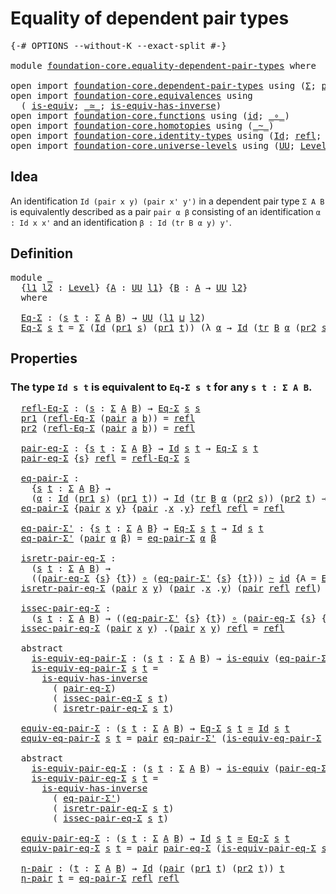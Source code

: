 # Equality of dependent pair types

<pre class="Agda"><a id="45" class="Symbol">{-#</a> <a id="49" class="Keyword">OPTIONS</a> <a id="57" class="Pragma">--without-K</a> <a id="69" class="Pragma">--exact-split</a> <a id="83" class="Symbol">#-}</a>

<a id="88" class="Keyword">module</a> <a id="95" href="foundation-core.equality-dependent-pair-types.html" class="Module">foundation-core.equality-dependent-pair-types</a> <a id="141" class="Keyword">where</a>

<a id="148" class="Keyword">open</a> <a id="153" class="Keyword">import</a> <a id="160" href="foundation-core.dependent-pair-types.html" class="Module">foundation-core.dependent-pair-types</a> <a id="197" class="Keyword">using</a> <a id="203" class="Symbol">(</a><a id="204" href="foundation-core.dependent-pair-types.html#502" class="Record">Σ</a><a id="205" class="Symbol">;</a> <a id="207" href="foundation-core.dependent-pair-types.html#575" class="InductiveConstructor">pair</a><a id="211" class="Symbol">;</a> <a id="213" href="foundation-core.dependent-pair-types.html#592" class="Field">pr1</a><a id="216" class="Symbol">;</a> <a id="218" href="foundation-core.dependent-pair-types.html#604" class="Field">pr2</a><a id="221" class="Symbol">)</a>
<a id="223" class="Keyword">open</a> <a id="228" class="Keyword">import</a> <a id="235" href="foundation-core.equivalences.html" class="Module">foundation-core.equivalences</a> <a id="264" class="Keyword">using</a>
  <a id="272" class="Symbol">(</a> <a id="274" href="foundation-core.equivalences.html#1542" class="Function">is-equiv</a><a id="282" class="Symbol">;</a> <a id="284" href="foundation-core.equivalences.html#1607" class="Function Operator">_≃_</a><a id="287" class="Symbol">;</a> <a id="289" href="foundation-core.equivalences.html#2999" class="Function">is-equiv-has-inverse</a><a id="309" class="Symbol">)</a>
<a id="311" class="Keyword">open</a> <a id="316" class="Keyword">import</a> <a id="323" href="foundation-core.functions.html" class="Module">foundation-core.functions</a> <a id="349" class="Keyword">using</a> <a id="355" class="Symbol">(</a><a id="356" href="foundation-core.functions.html#309" class="Function">id</a><a id="358" class="Symbol">;</a> <a id="360" href="foundation-core.functions.html#407" class="Function Operator">_∘_</a><a id="363" class="Symbol">)</a>
<a id="365" class="Keyword">open</a> <a id="370" class="Keyword">import</a> <a id="377" href="foundation-core.homotopies.html" class="Module">foundation-core.homotopies</a> <a id="404" class="Keyword">using</a> <a id="410" class="Symbol">(</a><a id="411" href="foundation-core.homotopies.html#545" class="Function Operator">_~_</a><a id="414" class="Symbol">)</a>
<a id="416" class="Keyword">open</a> <a id="421" class="Keyword">import</a> <a id="428" href="foundation-core.identity-types.html" class="Module">foundation-core.identity-types</a> <a id="459" class="Keyword">using</a> <a id="465" class="Symbol">(</a><a id="466" href="foundation-core.identity-types.html#641" class="Datatype">Id</a><a id="468" class="Symbol">;</a> <a id="470" href="foundation-core.identity-types.html#694" class="InductiveConstructor">refl</a><a id="474" class="Symbol">;</a> <a id="476" href="foundation-core.identity-types.html#4583" class="Function">tr</a><a id="478" class="Symbol">)</a>
<a id="480" class="Keyword">open</a> <a id="485" class="Keyword">import</a> <a id="492" href="foundation-core.universe-levels.html" class="Module">foundation-core.universe-levels</a> <a id="524" class="Keyword">using</a> <a id="530" class="Symbol">(</a><a id="531" href="foundation-core.universe-levels.html#222" class="Primitive">UU</a><a id="533" class="Symbol">;</a> <a id="535" href="Agda.Primitive.html#597" class="Postulate">Level</a><a id="540" class="Symbol">;</a> <a id="542" href="Agda.Primitive.html#810" class="Primitive Operator">_⊔_</a><a id="545" class="Symbol">)</a>
</pre>
## Idea

An identification `Id (pair x y) (pair x' y')` in a dependent pair type `Σ A B` is equivalently described as a pair `pair α β` consisting of an identification `α : Id x x'` and an identification `β : Id (tr B α y) y'`. 

## Definition

<pre class="Agda">
<a id="806" class="Keyword">module</a> <a id="813" href="foundation-core.equality-dependent-pair-types.html#813" class="Module">_</a>
  <a id="817" class="Symbol">{</a><a id="818" href="foundation-core.equality-dependent-pair-types.html#818" class="Bound">l1</a> <a id="821" href="foundation-core.equality-dependent-pair-types.html#821" class="Bound">l2</a> <a id="824" class="Symbol">:</a> <a id="826" href="Agda.Primitive.html#597" class="Postulate">Level</a><a id="831" class="Symbol">}</a> <a id="833" class="Symbol">{</a><a id="834" href="foundation-core.equality-dependent-pair-types.html#834" class="Bound">A</a> <a id="836" class="Symbol">:</a> <a id="838" href="foundation-core.universe-levels.html#222" class="Primitive">UU</a> <a id="841" href="foundation-core.equality-dependent-pair-types.html#818" class="Bound">l1</a><a id="843" class="Symbol">}</a> <a id="845" class="Symbol">{</a><a id="846" href="foundation-core.equality-dependent-pair-types.html#846" class="Bound">B</a> <a id="848" class="Symbol">:</a> <a id="850" href="foundation-core.equality-dependent-pair-types.html#834" class="Bound">A</a> <a id="852" class="Symbol">→</a> <a id="854" href="foundation-core.universe-levels.html#222" class="Primitive">UU</a> <a id="857" href="foundation-core.equality-dependent-pair-types.html#821" class="Bound">l2</a><a id="859" class="Symbol">}</a>
  <a id="863" class="Keyword">where</a>

  <a id="872" href="foundation-core.equality-dependent-pair-types.html#872" class="Function">Eq-Σ</a> <a id="877" class="Symbol">:</a> <a id="879" class="Symbol">(</a><a id="880" href="foundation-core.equality-dependent-pair-types.html#880" class="Bound">s</a> <a id="882" href="foundation-core.equality-dependent-pair-types.html#882" class="Bound">t</a> <a id="884" class="Symbol">:</a> <a id="886" href="foundation-core.dependent-pair-types.html#502" class="Record">Σ</a> <a id="888" href="foundation-core.equality-dependent-pair-types.html#834" class="Bound">A</a> <a id="890" href="foundation-core.equality-dependent-pair-types.html#846" class="Bound">B</a><a id="891" class="Symbol">)</a> <a id="893" class="Symbol">→</a> <a id="895" href="foundation-core.universe-levels.html#222" class="Primitive">UU</a> <a id="898" class="Symbol">(</a><a id="899" href="foundation-core.equality-dependent-pair-types.html#818" class="Bound">l1</a> <a id="902" href="Agda.Primitive.html#810" class="Primitive Operator">⊔</a> <a id="904" href="foundation-core.equality-dependent-pair-types.html#821" class="Bound">l2</a><a id="906" class="Symbol">)</a>
  <a id="910" href="foundation-core.equality-dependent-pair-types.html#872" class="Function">Eq-Σ</a> <a id="915" href="foundation-core.equality-dependent-pair-types.html#915" class="Bound">s</a> <a id="917" href="foundation-core.equality-dependent-pair-types.html#917" class="Bound">t</a> <a id="919" class="Symbol">=</a> <a id="921" href="foundation-core.dependent-pair-types.html#502" class="Record">Σ</a> <a id="923" class="Symbol">(</a><a id="924" href="foundation-core.identity-types.html#641" class="Datatype">Id</a> <a id="927" class="Symbol">(</a><a id="928" href="foundation-core.dependent-pair-types.html#592" class="Field">pr1</a> <a id="932" href="foundation-core.equality-dependent-pair-types.html#915" class="Bound">s</a><a id="933" class="Symbol">)</a> <a id="935" class="Symbol">(</a><a id="936" href="foundation-core.dependent-pair-types.html#592" class="Field">pr1</a> <a id="940" href="foundation-core.equality-dependent-pair-types.html#917" class="Bound">t</a><a id="941" class="Symbol">))</a> <a id="944" class="Symbol">(λ</a> <a id="947" href="foundation-core.equality-dependent-pair-types.html#947" class="Bound">α</a> <a id="949" class="Symbol">→</a> <a id="951" href="foundation-core.identity-types.html#641" class="Datatype">Id</a> <a id="954" class="Symbol">(</a><a id="955" href="foundation-core.identity-types.html#4583" class="Function">tr</a> <a id="958" href="foundation-core.equality-dependent-pair-types.html#846" class="Bound">B</a> <a id="960" href="foundation-core.equality-dependent-pair-types.html#947" class="Bound">α</a> <a id="962" class="Symbol">(</a><a id="963" href="foundation-core.dependent-pair-types.html#604" class="Field">pr2</a> <a id="967" href="foundation-core.equality-dependent-pair-types.html#915" class="Bound">s</a><a id="968" class="Symbol">))</a> <a id="971" class="Symbol">(</a><a id="972" href="foundation-core.dependent-pair-types.html#604" class="Field">pr2</a> <a id="976" href="foundation-core.equality-dependent-pair-types.html#917" class="Bound">t</a><a id="977" class="Symbol">))</a>
</pre>
## Properties

### The type `Id s t` is equivalent to `Eq-Σ s t` for any `s t : Σ A B`.

<pre class="Agda">  <a id="1084" href="foundation-core.equality-dependent-pair-types.html#1084" class="Function">refl-Eq-Σ</a> <a id="1094" class="Symbol">:</a> <a id="1096" class="Symbol">(</a><a id="1097" href="foundation-core.equality-dependent-pair-types.html#1097" class="Bound">s</a> <a id="1099" class="Symbol">:</a> <a id="1101" href="foundation-core.dependent-pair-types.html#502" class="Record">Σ</a> <a id="1103" href="foundation-core.equality-dependent-pair-types.html#834" class="Bound">A</a> <a id="1105" href="foundation-core.equality-dependent-pair-types.html#846" class="Bound">B</a><a id="1106" class="Symbol">)</a> <a id="1108" class="Symbol">→</a> <a id="1110" href="foundation-core.equality-dependent-pair-types.html#872" class="Function">Eq-Σ</a> <a id="1115" href="foundation-core.equality-dependent-pair-types.html#1097" class="Bound">s</a> <a id="1117" href="foundation-core.equality-dependent-pair-types.html#1097" class="Bound">s</a>
  <a id="1121" href="foundation-core.dependent-pair-types.html#592" class="Field">pr1</a> <a id="1125" class="Symbol">(</a><a id="1126" href="foundation-core.equality-dependent-pair-types.html#1084" class="Function">refl-Eq-Σ</a> <a id="1136" class="Symbol">(</a><a id="1137" href="foundation-core.dependent-pair-types.html#575" class="InductiveConstructor">pair</a> <a id="1142" href="foundation-core.equality-dependent-pair-types.html#1142" class="Bound">a</a> <a id="1144" href="foundation-core.equality-dependent-pair-types.html#1144" class="Bound">b</a><a id="1145" class="Symbol">))</a> <a id="1148" class="Symbol">=</a> <a id="1150" href="foundation-core.identity-types.html#694" class="InductiveConstructor">refl</a>
  <a id="1157" href="foundation-core.dependent-pair-types.html#604" class="Field">pr2</a> <a id="1161" class="Symbol">(</a><a id="1162" href="foundation-core.equality-dependent-pair-types.html#1084" class="Function">refl-Eq-Σ</a> <a id="1172" class="Symbol">(</a><a id="1173" href="foundation-core.dependent-pair-types.html#575" class="InductiveConstructor">pair</a> <a id="1178" href="foundation-core.equality-dependent-pair-types.html#1178" class="Bound">a</a> <a id="1180" href="foundation-core.equality-dependent-pair-types.html#1180" class="Bound">b</a><a id="1181" class="Symbol">))</a> <a id="1184" class="Symbol">=</a> <a id="1186" href="foundation-core.identity-types.html#694" class="InductiveConstructor">refl</a>

  <a id="1194" href="foundation-core.equality-dependent-pair-types.html#1194" class="Function">pair-eq-Σ</a> <a id="1204" class="Symbol">:</a> <a id="1206" class="Symbol">{</a><a id="1207" href="foundation-core.equality-dependent-pair-types.html#1207" class="Bound">s</a> <a id="1209" href="foundation-core.equality-dependent-pair-types.html#1209" class="Bound">t</a> <a id="1211" class="Symbol">:</a> <a id="1213" href="foundation-core.dependent-pair-types.html#502" class="Record">Σ</a> <a id="1215" href="foundation-core.equality-dependent-pair-types.html#834" class="Bound">A</a> <a id="1217" href="foundation-core.equality-dependent-pair-types.html#846" class="Bound">B</a><a id="1218" class="Symbol">}</a> <a id="1220" class="Symbol">→</a> <a id="1222" href="foundation-core.identity-types.html#641" class="Datatype">Id</a> <a id="1225" href="foundation-core.equality-dependent-pair-types.html#1207" class="Bound">s</a> <a id="1227" href="foundation-core.equality-dependent-pair-types.html#1209" class="Bound">t</a> <a id="1229" class="Symbol">→</a> <a id="1231" href="foundation-core.equality-dependent-pair-types.html#872" class="Function">Eq-Σ</a> <a id="1236" href="foundation-core.equality-dependent-pair-types.html#1207" class="Bound">s</a> <a id="1238" href="foundation-core.equality-dependent-pair-types.html#1209" class="Bound">t</a>
  <a id="1242" href="foundation-core.equality-dependent-pair-types.html#1194" class="Function">pair-eq-Σ</a> <a id="1252" class="Symbol">{</a><a id="1253" href="foundation-core.equality-dependent-pair-types.html#1253" class="Bound">s</a><a id="1254" class="Symbol">}</a> <a id="1256" href="foundation-core.identity-types.html#694" class="InductiveConstructor">refl</a> <a id="1261" class="Symbol">=</a> <a id="1263" href="foundation-core.equality-dependent-pair-types.html#1084" class="Function">refl-Eq-Σ</a> <a id="1273" href="foundation-core.equality-dependent-pair-types.html#1253" class="Bound">s</a>

  <a id="1278" href="foundation-core.equality-dependent-pair-types.html#1278" class="Function">eq-pair-Σ</a> <a id="1288" class="Symbol">:</a>
    <a id="1294" class="Symbol">{</a><a id="1295" href="foundation-core.equality-dependent-pair-types.html#1295" class="Bound">s</a> <a id="1297" href="foundation-core.equality-dependent-pair-types.html#1297" class="Bound">t</a> <a id="1299" class="Symbol">:</a> <a id="1301" href="foundation-core.dependent-pair-types.html#502" class="Record">Σ</a> <a id="1303" href="foundation-core.equality-dependent-pair-types.html#834" class="Bound">A</a> <a id="1305" href="foundation-core.equality-dependent-pair-types.html#846" class="Bound">B</a><a id="1306" class="Symbol">}</a> <a id="1308" class="Symbol">→</a>
    <a id="1314" class="Symbol">(</a><a id="1315" href="foundation-core.equality-dependent-pair-types.html#1315" class="Bound">α</a> <a id="1317" class="Symbol">:</a> <a id="1319" href="foundation-core.identity-types.html#641" class="Datatype">Id</a> <a id="1322" class="Symbol">(</a><a id="1323" href="foundation-core.dependent-pair-types.html#592" class="Field">pr1</a> <a id="1327" href="foundation-core.equality-dependent-pair-types.html#1295" class="Bound">s</a><a id="1328" class="Symbol">)</a> <a id="1330" class="Symbol">(</a><a id="1331" href="foundation-core.dependent-pair-types.html#592" class="Field">pr1</a> <a id="1335" href="foundation-core.equality-dependent-pair-types.html#1297" class="Bound">t</a><a id="1336" class="Symbol">))</a> <a id="1339" class="Symbol">→</a> <a id="1341" href="foundation-core.identity-types.html#641" class="Datatype">Id</a> <a id="1344" class="Symbol">(</a><a id="1345" href="foundation-core.identity-types.html#4583" class="Function">tr</a> <a id="1348" href="foundation-core.equality-dependent-pair-types.html#846" class="Bound">B</a> <a id="1350" href="foundation-core.equality-dependent-pair-types.html#1315" class="Bound">α</a> <a id="1352" class="Symbol">(</a><a id="1353" href="foundation-core.dependent-pair-types.html#604" class="Field">pr2</a> <a id="1357" href="foundation-core.equality-dependent-pair-types.html#1295" class="Bound">s</a><a id="1358" class="Symbol">))</a> <a id="1361" class="Symbol">(</a><a id="1362" href="foundation-core.dependent-pair-types.html#604" class="Field">pr2</a> <a id="1366" href="foundation-core.equality-dependent-pair-types.html#1297" class="Bound">t</a><a id="1367" class="Symbol">)</a> <a id="1369" class="Symbol">→</a> <a id="1371" href="foundation-core.identity-types.html#641" class="Datatype">Id</a> <a id="1374" href="foundation-core.equality-dependent-pair-types.html#1295" class="Bound">s</a> <a id="1376" href="foundation-core.equality-dependent-pair-types.html#1297" class="Bound">t</a>
  <a id="1380" href="foundation-core.equality-dependent-pair-types.html#1278" class="Function">eq-pair-Σ</a> <a id="1390" class="Symbol">{</a><a id="1391" href="foundation-core.dependent-pair-types.html#575" class="InductiveConstructor">pair</a> <a id="1396" href="foundation-core.equality-dependent-pair-types.html#1396" class="Bound">x</a> <a id="1398" href="foundation-core.equality-dependent-pair-types.html#1398" class="Bound">y</a><a id="1399" class="Symbol">}</a> <a id="1401" class="Symbol">{</a><a id="1402" href="foundation-core.dependent-pair-types.html#575" class="InductiveConstructor">pair</a> <a id="1407" class="DottedPattern Symbol">.</a><a id="1408" href="foundation-core.equality-dependent-pair-types.html#1396" class="DottedPattern Bound">x</a> <a id="1410" class="DottedPattern Symbol">.</a><a id="1411" href="foundation-core.equality-dependent-pair-types.html#1398" class="DottedPattern Bound">y</a><a id="1412" class="Symbol">}</a> <a id="1414" href="foundation-core.identity-types.html#694" class="InductiveConstructor">refl</a> <a id="1419" href="foundation-core.identity-types.html#694" class="InductiveConstructor">refl</a> <a id="1424" class="Symbol">=</a> <a id="1426" href="foundation-core.identity-types.html#694" class="InductiveConstructor">refl</a>

  <a id="1434" href="foundation-core.equality-dependent-pair-types.html#1434" class="Function">eq-pair-Σ&#39;</a> <a id="1445" class="Symbol">:</a> <a id="1447" class="Symbol">{</a><a id="1448" href="foundation-core.equality-dependent-pair-types.html#1448" class="Bound">s</a> <a id="1450" href="foundation-core.equality-dependent-pair-types.html#1450" class="Bound">t</a> <a id="1452" class="Symbol">:</a> <a id="1454" href="foundation-core.dependent-pair-types.html#502" class="Record">Σ</a> <a id="1456" href="foundation-core.equality-dependent-pair-types.html#834" class="Bound">A</a> <a id="1458" href="foundation-core.equality-dependent-pair-types.html#846" class="Bound">B</a><a id="1459" class="Symbol">}</a> <a id="1461" class="Symbol">→</a> <a id="1463" href="foundation-core.equality-dependent-pair-types.html#872" class="Function">Eq-Σ</a> <a id="1468" href="foundation-core.equality-dependent-pair-types.html#1448" class="Bound">s</a> <a id="1470" href="foundation-core.equality-dependent-pair-types.html#1450" class="Bound">t</a> <a id="1472" class="Symbol">→</a> <a id="1474" href="foundation-core.identity-types.html#641" class="Datatype">Id</a> <a id="1477" href="foundation-core.equality-dependent-pair-types.html#1448" class="Bound">s</a> <a id="1479" href="foundation-core.equality-dependent-pair-types.html#1450" class="Bound">t</a>
  <a id="1483" href="foundation-core.equality-dependent-pair-types.html#1434" class="Function">eq-pair-Σ&#39;</a> <a id="1494" class="Symbol">(</a><a id="1495" href="foundation-core.dependent-pair-types.html#575" class="InductiveConstructor">pair</a> <a id="1500" href="foundation-core.equality-dependent-pair-types.html#1500" class="Bound">α</a> <a id="1502" href="foundation-core.equality-dependent-pair-types.html#1502" class="Bound">β</a><a id="1503" class="Symbol">)</a> <a id="1505" class="Symbol">=</a> <a id="1507" href="foundation-core.equality-dependent-pair-types.html#1278" class="Function">eq-pair-Σ</a> <a id="1517" href="foundation-core.equality-dependent-pair-types.html#1500" class="Bound">α</a> <a id="1519" href="foundation-core.equality-dependent-pair-types.html#1502" class="Bound">β</a>

  <a id="1524" href="foundation-core.equality-dependent-pair-types.html#1524" class="Function">isretr-pair-eq-Σ</a> <a id="1541" class="Symbol">:</a>
    <a id="1547" class="Symbol">(</a><a id="1548" href="foundation-core.equality-dependent-pair-types.html#1548" class="Bound">s</a> <a id="1550" href="foundation-core.equality-dependent-pair-types.html#1550" class="Bound">t</a> <a id="1552" class="Symbol">:</a> <a id="1554" href="foundation-core.dependent-pair-types.html#502" class="Record">Σ</a> <a id="1556" href="foundation-core.equality-dependent-pair-types.html#834" class="Bound">A</a> <a id="1558" href="foundation-core.equality-dependent-pair-types.html#846" class="Bound">B</a><a id="1559" class="Symbol">)</a> <a id="1561" class="Symbol">→</a>
    <a id="1567" class="Symbol">((</a><a id="1569" href="foundation-core.equality-dependent-pair-types.html#1194" class="Function">pair-eq-Σ</a> <a id="1579" class="Symbol">{</a><a id="1580" href="foundation-core.equality-dependent-pair-types.html#1548" class="Bound">s</a><a id="1581" class="Symbol">}</a> <a id="1583" class="Symbol">{</a><a id="1584" href="foundation-core.equality-dependent-pair-types.html#1550" class="Bound">t</a><a id="1585" class="Symbol">})</a> <a id="1588" href="foundation-core.functions.html#407" class="Function Operator">∘</a> <a id="1590" class="Symbol">(</a><a id="1591" href="foundation-core.equality-dependent-pair-types.html#1434" class="Function">eq-pair-Σ&#39;</a> <a id="1602" class="Symbol">{</a><a id="1603" href="foundation-core.equality-dependent-pair-types.html#1548" class="Bound">s</a><a id="1604" class="Symbol">}</a> <a id="1606" class="Symbol">{</a><a id="1607" href="foundation-core.equality-dependent-pair-types.html#1550" class="Bound">t</a><a id="1608" class="Symbol">}))</a> <a id="1612" href="foundation-core.homotopies.html#545" class="Function Operator">~</a> <a id="1614" href="foundation-core.functions.html#309" class="Function">id</a> <a id="1617" class="Symbol">{</a><a id="1618" class="Argument">A</a> <a id="1620" class="Symbol">=</a> <a id="1622" href="foundation-core.equality-dependent-pair-types.html#872" class="Function">Eq-Σ</a> <a id="1627" href="foundation-core.equality-dependent-pair-types.html#1548" class="Bound">s</a> <a id="1629" href="foundation-core.equality-dependent-pair-types.html#1550" class="Bound">t</a><a id="1630" class="Symbol">}</a>
  <a id="1634" href="foundation-core.equality-dependent-pair-types.html#1524" class="Function">isretr-pair-eq-Σ</a> <a id="1651" class="Symbol">(</a><a id="1652" href="foundation-core.dependent-pair-types.html#575" class="InductiveConstructor">pair</a> <a id="1657" href="foundation-core.equality-dependent-pair-types.html#1657" class="Bound">x</a> <a id="1659" href="foundation-core.equality-dependent-pair-types.html#1659" class="Bound">y</a><a id="1660" class="Symbol">)</a> <a id="1662" class="Symbol">(</a><a id="1663" href="foundation-core.dependent-pair-types.html#575" class="InductiveConstructor">pair</a> <a id="1668" class="DottedPattern Symbol">.</a><a id="1669" href="foundation-core.equality-dependent-pair-types.html#1657" class="DottedPattern Bound">x</a> <a id="1671" class="DottedPattern Symbol">.</a><a id="1672" href="foundation-core.equality-dependent-pair-types.html#1659" class="DottedPattern Bound">y</a><a id="1673" class="Symbol">)</a> <a id="1675" class="Symbol">(</a><a id="1676" href="foundation-core.dependent-pair-types.html#575" class="InductiveConstructor">pair</a> <a id="1681" href="foundation-core.identity-types.html#694" class="InductiveConstructor">refl</a> <a id="1686" href="foundation-core.identity-types.html#694" class="InductiveConstructor">refl</a><a id="1690" class="Symbol">)</a> <a id="1692" class="Symbol">=</a> <a id="1694" href="foundation-core.identity-types.html#694" class="InductiveConstructor">refl</a>

  <a id="1702" href="foundation-core.equality-dependent-pair-types.html#1702" class="Function">issec-pair-eq-Σ</a> <a id="1718" class="Symbol">:</a>
    <a id="1724" class="Symbol">(</a><a id="1725" href="foundation-core.equality-dependent-pair-types.html#1725" class="Bound">s</a> <a id="1727" href="foundation-core.equality-dependent-pair-types.html#1727" class="Bound">t</a> <a id="1729" class="Symbol">:</a> <a id="1731" href="foundation-core.dependent-pair-types.html#502" class="Record">Σ</a> <a id="1733" href="foundation-core.equality-dependent-pair-types.html#834" class="Bound">A</a> <a id="1735" href="foundation-core.equality-dependent-pair-types.html#846" class="Bound">B</a><a id="1736" class="Symbol">)</a> <a id="1738" class="Symbol">→</a> <a id="1740" class="Symbol">((</a><a id="1742" href="foundation-core.equality-dependent-pair-types.html#1434" class="Function">eq-pair-Σ&#39;</a> <a id="1753" class="Symbol">{</a><a id="1754" href="foundation-core.equality-dependent-pair-types.html#1725" class="Bound">s</a><a id="1755" class="Symbol">}</a> <a id="1757" class="Symbol">{</a><a id="1758" href="foundation-core.equality-dependent-pair-types.html#1727" class="Bound">t</a><a id="1759" class="Symbol">})</a> <a id="1762" href="foundation-core.functions.html#407" class="Function Operator">∘</a> <a id="1764" class="Symbol">(</a><a id="1765" href="foundation-core.equality-dependent-pair-types.html#1194" class="Function">pair-eq-Σ</a> <a id="1775" class="Symbol">{</a><a id="1776" href="foundation-core.equality-dependent-pair-types.html#1725" class="Bound">s</a><a id="1777" class="Symbol">}</a> <a id="1779" class="Symbol">{</a><a id="1780" href="foundation-core.equality-dependent-pair-types.html#1727" class="Bound">t</a><a id="1781" class="Symbol">}))</a> <a id="1785" href="foundation-core.homotopies.html#545" class="Function Operator">~</a> <a id="1787" href="foundation-core.functions.html#309" class="Function">id</a>
  <a id="1792" href="foundation-core.equality-dependent-pair-types.html#1702" class="Function">issec-pair-eq-Σ</a> <a id="1808" class="Symbol">(</a><a id="1809" href="foundation-core.dependent-pair-types.html#575" class="InductiveConstructor">pair</a> <a id="1814" href="foundation-core.equality-dependent-pair-types.html#1814" class="Bound">x</a> <a id="1816" href="foundation-core.equality-dependent-pair-types.html#1816" class="Bound">y</a><a id="1817" class="Symbol">)</a> <a id="1819" class="DottedPattern Symbol">.(</a><a id="1821" href="foundation-core.dependent-pair-types.html#575" class="DottedPattern InductiveConstructor">pair</a> <a id="1826" href="foundation-core.equality-dependent-pair-types.html#1814" class="DottedPattern Bound">x</a> <a id="1828" href="foundation-core.equality-dependent-pair-types.html#1816" class="DottedPattern Bound">y</a><a id="1829" class="DottedPattern Symbol">)</a> <a id="1831" href="foundation-core.identity-types.html#694" class="InductiveConstructor">refl</a> <a id="1836" class="Symbol">=</a> <a id="1838" href="foundation-core.identity-types.html#694" class="InductiveConstructor">refl</a>

  <a id="1846" class="Keyword">abstract</a>
    <a id="1859" href="foundation-core.equality-dependent-pair-types.html#1859" class="Function">is-equiv-eq-pair-Σ</a> <a id="1878" class="Symbol">:</a> <a id="1880" class="Symbol">(</a><a id="1881" href="foundation-core.equality-dependent-pair-types.html#1881" class="Bound">s</a> <a id="1883" href="foundation-core.equality-dependent-pair-types.html#1883" class="Bound">t</a> <a id="1885" class="Symbol">:</a> <a id="1887" href="foundation-core.dependent-pair-types.html#502" class="Record">Σ</a> <a id="1889" href="foundation-core.equality-dependent-pair-types.html#834" class="Bound">A</a> <a id="1891" href="foundation-core.equality-dependent-pair-types.html#846" class="Bound">B</a><a id="1892" class="Symbol">)</a> <a id="1894" class="Symbol">→</a> <a id="1896" href="foundation-core.equivalences.html#1542" class="Function">is-equiv</a> <a id="1905" class="Symbol">(</a><a id="1906" href="foundation-core.equality-dependent-pair-types.html#1434" class="Function">eq-pair-Σ&#39;</a> <a id="1917" class="Symbol">{</a><a id="1918" href="foundation-core.equality-dependent-pair-types.html#1881" class="Bound">s</a><a id="1919" class="Symbol">}</a> <a id="1921" class="Symbol">{</a><a id="1922" href="foundation-core.equality-dependent-pair-types.html#1883" class="Bound">t</a><a id="1923" class="Symbol">})</a>
    <a id="1930" href="foundation-core.equality-dependent-pair-types.html#1859" class="Function">is-equiv-eq-pair-Σ</a> <a id="1949" href="foundation-core.equality-dependent-pair-types.html#1949" class="Bound">s</a> <a id="1951" href="foundation-core.equality-dependent-pair-types.html#1951" class="Bound">t</a> <a id="1953" class="Symbol">=</a>
      <a id="1961" href="foundation-core.equivalences.html#2999" class="Function">is-equiv-has-inverse</a>
        <a id="1990" class="Symbol">(</a> <a id="1992" href="foundation-core.equality-dependent-pair-types.html#1194" class="Function">pair-eq-Σ</a><a id="2001" class="Symbol">)</a>
        <a id="2011" class="Symbol">(</a> <a id="2013" href="foundation-core.equality-dependent-pair-types.html#1702" class="Function">issec-pair-eq-Σ</a> <a id="2029" href="foundation-core.equality-dependent-pair-types.html#1949" class="Bound">s</a> <a id="2031" href="foundation-core.equality-dependent-pair-types.html#1951" class="Bound">t</a><a id="2032" class="Symbol">)</a>
        <a id="2042" class="Symbol">(</a> <a id="2044" href="foundation-core.equality-dependent-pair-types.html#1524" class="Function">isretr-pair-eq-Σ</a> <a id="2061" href="foundation-core.equality-dependent-pair-types.html#1949" class="Bound">s</a> <a id="2063" href="foundation-core.equality-dependent-pair-types.html#1951" class="Bound">t</a><a id="2064" class="Symbol">)</a>

  <a id="2069" href="foundation-core.equality-dependent-pair-types.html#2069" class="Function">equiv-eq-pair-Σ</a> <a id="2085" class="Symbol">:</a> <a id="2087" class="Symbol">(</a><a id="2088" href="foundation-core.equality-dependent-pair-types.html#2088" class="Bound">s</a> <a id="2090" href="foundation-core.equality-dependent-pair-types.html#2090" class="Bound">t</a> <a id="2092" class="Symbol">:</a> <a id="2094" href="foundation-core.dependent-pair-types.html#502" class="Record">Σ</a> <a id="2096" href="foundation-core.equality-dependent-pair-types.html#834" class="Bound">A</a> <a id="2098" href="foundation-core.equality-dependent-pair-types.html#846" class="Bound">B</a><a id="2099" class="Symbol">)</a> <a id="2101" class="Symbol">→</a> <a id="2103" href="foundation-core.equality-dependent-pair-types.html#872" class="Function">Eq-Σ</a> <a id="2108" href="foundation-core.equality-dependent-pair-types.html#2088" class="Bound">s</a> <a id="2110" href="foundation-core.equality-dependent-pair-types.html#2090" class="Bound">t</a> <a id="2112" href="foundation-core.equivalences.html#1607" class="Function Operator">≃</a> <a id="2114" href="foundation-core.identity-types.html#641" class="Datatype">Id</a> <a id="2117" href="foundation-core.equality-dependent-pair-types.html#2088" class="Bound">s</a> <a id="2119" href="foundation-core.equality-dependent-pair-types.html#2090" class="Bound">t</a>
  <a id="2123" href="foundation-core.equality-dependent-pair-types.html#2069" class="Function">equiv-eq-pair-Σ</a> <a id="2139" href="foundation-core.equality-dependent-pair-types.html#2139" class="Bound">s</a> <a id="2141" href="foundation-core.equality-dependent-pair-types.html#2141" class="Bound">t</a> <a id="2143" class="Symbol">=</a> <a id="2145" href="foundation-core.dependent-pair-types.html#575" class="InductiveConstructor">pair</a> <a id="2150" href="foundation-core.equality-dependent-pair-types.html#1434" class="Function">eq-pair-Σ&#39;</a> <a id="2161" class="Symbol">(</a><a id="2162" href="foundation-core.equality-dependent-pair-types.html#1859" class="Function">is-equiv-eq-pair-Σ</a> <a id="2181" href="foundation-core.equality-dependent-pair-types.html#2139" class="Bound">s</a> <a id="2183" href="foundation-core.equality-dependent-pair-types.html#2141" class="Bound">t</a><a id="2184" class="Symbol">)</a>

  <a id="2189" class="Keyword">abstract</a>
    <a id="2202" href="foundation-core.equality-dependent-pair-types.html#2202" class="Function">is-equiv-pair-eq-Σ</a> <a id="2221" class="Symbol">:</a> <a id="2223" class="Symbol">(</a><a id="2224" href="foundation-core.equality-dependent-pair-types.html#2224" class="Bound">s</a> <a id="2226" href="foundation-core.equality-dependent-pair-types.html#2226" class="Bound">t</a> <a id="2228" class="Symbol">:</a> <a id="2230" href="foundation-core.dependent-pair-types.html#502" class="Record">Σ</a> <a id="2232" href="foundation-core.equality-dependent-pair-types.html#834" class="Bound">A</a> <a id="2234" href="foundation-core.equality-dependent-pair-types.html#846" class="Bound">B</a><a id="2235" class="Symbol">)</a> <a id="2237" class="Symbol">→</a> <a id="2239" href="foundation-core.equivalences.html#1542" class="Function">is-equiv</a> <a id="2248" class="Symbol">(</a><a id="2249" href="foundation-core.equality-dependent-pair-types.html#1194" class="Function">pair-eq-Σ</a> <a id="2259" class="Symbol">{</a><a id="2260" href="foundation-core.equality-dependent-pair-types.html#2224" class="Bound">s</a><a id="2261" class="Symbol">}</a> <a id="2263" class="Symbol">{</a><a id="2264" href="foundation-core.equality-dependent-pair-types.html#2226" class="Bound">t</a><a id="2265" class="Symbol">})</a>
    <a id="2272" href="foundation-core.equality-dependent-pair-types.html#2202" class="Function">is-equiv-pair-eq-Σ</a> <a id="2291" href="foundation-core.equality-dependent-pair-types.html#2291" class="Bound">s</a> <a id="2293" href="foundation-core.equality-dependent-pair-types.html#2293" class="Bound">t</a> <a id="2295" class="Symbol">=</a>
      <a id="2303" href="foundation-core.equivalences.html#2999" class="Function">is-equiv-has-inverse</a>
        <a id="2332" class="Symbol">(</a> <a id="2334" href="foundation-core.equality-dependent-pair-types.html#1434" class="Function">eq-pair-Σ&#39;</a><a id="2344" class="Symbol">)</a>
        <a id="2354" class="Symbol">(</a> <a id="2356" href="foundation-core.equality-dependent-pair-types.html#1524" class="Function">isretr-pair-eq-Σ</a> <a id="2373" href="foundation-core.equality-dependent-pair-types.html#2291" class="Bound">s</a> <a id="2375" href="foundation-core.equality-dependent-pair-types.html#2293" class="Bound">t</a><a id="2376" class="Symbol">)</a>
        <a id="2386" class="Symbol">(</a> <a id="2388" href="foundation-core.equality-dependent-pair-types.html#1702" class="Function">issec-pair-eq-Σ</a> <a id="2404" href="foundation-core.equality-dependent-pair-types.html#2291" class="Bound">s</a> <a id="2406" href="foundation-core.equality-dependent-pair-types.html#2293" class="Bound">t</a><a id="2407" class="Symbol">)</a>

  <a id="2412" href="foundation-core.equality-dependent-pair-types.html#2412" class="Function">equiv-pair-eq-Σ</a> <a id="2428" class="Symbol">:</a> <a id="2430" class="Symbol">(</a><a id="2431" href="foundation-core.equality-dependent-pair-types.html#2431" class="Bound">s</a> <a id="2433" href="foundation-core.equality-dependent-pair-types.html#2433" class="Bound">t</a> <a id="2435" class="Symbol">:</a> <a id="2437" href="foundation-core.dependent-pair-types.html#502" class="Record">Σ</a> <a id="2439" href="foundation-core.equality-dependent-pair-types.html#834" class="Bound">A</a> <a id="2441" href="foundation-core.equality-dependent-pair-types.html#846" class="Bound">B</a><a id="2442" class="Symbol">)</a> <a id="2444" class="Symbol">→</a> <a id="2446" href="foundation-core.identity-types.html#641" class="Datatype">Id</a> <a id="2449" href="foundation-core.equality-dependent-pair-types.html#2431" class="Bound">s</a> <a id="2451" href="foundation-core.equality-dependent-pair-types.html#2433" class="Bound">t</a> <a id="2453" href="foundation-core.equivalences.html#1607" class="Function Operator">≃</a> <a id="2455" href="foundation-core.equality-dependent-pair-types.html#872" class="Function">Eq-Σ</a> <a id="2460" href="foundation-core.equality-dependent-pair-types.html#2431" class="Bound">s</a> <a id="2462" href="foundation-core.equality-dependent-pair-types.html#2433" class="Bound">t</a>
  <a id="2466" href="foundation-core.equality-dependent-pair-types.html#2412" class="Function">equiv-pair-eq-Σ</a> <a id="2482" href="foundation-core.equality-dependent-pair-types.html#2482" class="Bound">s</a> <a id="2484" href="foundation-core.equality-dependent-pair-types.html#2484" class="Bound">t</a> <a id="2486" class="Symbol">=</a> <a id="2488" href="foundation-core.dependent-pair-types.html#575" class="InductiveConstructor">pair</a> <a id="2493" href="foundation-core.equality-dependent-pair-types.html#1194" class="Function">pair-eq-Σ</a> <a id="2503" class="Symbol">(</a><a id="2504" href="foundation-core.equality-dependent-pair-types.html#2202" class="Function">is-equiv-pair-eq-Σ</a> <a id="2523" href="foundation-core.equality-dependent-pair-types.html#2482" class="Bound">s</a> <a id="2525" href="foundation-core.equality-dependent-pair-types.html#2484" class="Bound">t</a><a id="2526" class="Symbol">)</a>

  <a id="2531" href="foundation-core.equality-dependent-pair-types.html#2531" class="Function">η-pair</a> <a id="2538" class="Symbol">:</a> <a id="2540" class="Symbol">(</a><a id="2541" href="foundation-core.equality-dependent-pair-types.html#2541" class="Bound">t</a> <a id="2543" class="Symbol">:</a> <a id="2545" href="foundation-core.dependent-pair-types.html#502" class="Record">Σ</a> <a id="2547" href="foundation-core.equality-dependent-pair-types.html#834" class="Bound">A</a> <a id="2549" href="foundation-core.equality-dependent-pair-types.html#846" class="Bound">B</a><a id="2550" class="Symbol">)</a> <a id="2552" class="Symbol">→</a> <a id="2554" href="foundation-core.identity-types.html#641" class="Datatype">Id</a> <a id="2557" class="Symbol">(</a><a id="2558" href="foundation-core.dependent-pair-types.html#575" class="InductiveConstructor">pair</a> <a id="2563" class="Symbol">(</a><a id="2564" href="foundation-core.dependent-pair-types.html#592" class="Field">pr1</a> <a id="2568" href="foundation-core.equality-dependent-pair-types.html#2541" class="Bound">t</a><a id="2569" class="Symbol">)</a> <a id="2571" class="Symbol">(</a><a id="2572" href="foundation-core.dependent-pair-types.html#604" class="Field">pr2</a> <a id="2576" href="foundation-core.equality-dependent-pair-types.html#2541" class="Bound">t</a><a id="2577" class="Symbol">))</a> <a id="2580" href="foundation-core.equality-dependent-pair-types.html#2541" class="Bound">t</a>
  <a id="2584" href="foundation-core.equality-dependent-pair-types.html#2531" class="Function">η-pair</a> <a id="2591" href="foundation-core.equality-dependent-pair-types.html#2591" class="Bound">t</a> <a id="2593" class="Symbol">=</a> <a id="2595" href="foundation-core.equality-dependent-pair-types.html#1278" class="Function">eq-pair-Σ</a> <a id="2605" href="foundation-core.identity-types.html#694" class="InductiveConstructor">refl</a> <a id="2610" href="foundation-core.identity-types.html#694" class="InductiveConstructor">refl</a>
</pre>